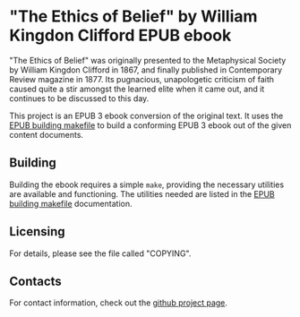 "The Ethics of Belief" by William Kingdon Clifford EPUB ebook
=============================================================


"The Ethics of Belief" was originally presented to the Metaphysical Society by
William Kingdon Clifford in 1867, and finally published in Contemporary Review
magazine in 1877. Its pugnacious, unapologetic criticism of faith caused quite
a stir amongst the learned elite when it came out, and it continues to be
discussed to this day.

This project is an EPUB 3 ebook conversion of the original text. It uses the
[EPUB building makefile](https://github.com/DarkerStar/epub-build-makefile)
to build a conforming EPUB 3 ebook out of the given content documents.



Building
--------

Building the ebook requires a simple `make`, providing the necessary utilities
are available and functioning. The utilities needed are listed in the
[EPUB building makefile](https://github.com/DarkerStar/epub-build-makefile)
documentation.



Licensing
---------

For details, please see the file called "COPYING".



Contacts
--------

For contact information, check out the
[github project page](https://github.com/DarkerStar/epub-clifford-the-ethics-of-belief).
